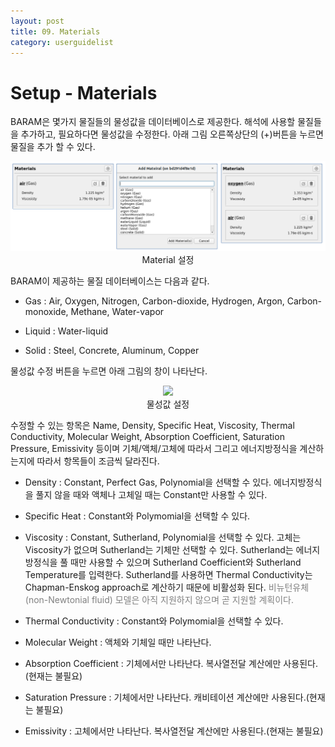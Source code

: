```yaml
---
layout: post
title: 09. Materials
category: userguidelist
---
```


# Setup - Materials

BARAM은 몇가지 물질들의 물성값을 데이터베이스로 제공한다. 해석에 사용할 물질들을 추가하고, 필요하다면 물성값을 수정한다. 아래 그림 오른쪽상단의 (+)버튼을 누르면 물질을 추가 할 수 있다. 

<p align='center'>
    <img src="https://github.com/nextfoam/baram-pages/raw/main/screenshots/pic/material.png"><br> Material 설정
</p>

BARAM이 제공하는 물질 데이터베이스는 다음과 같다.

* Gas : Air, Oxygen, Nitrogen, Carbon-dioxide, Hydrogen, Argon, Carbon-monoxide, Methane, Water-vapor

* Liquid : Water-liquid

* Solid : Steel, Concrete, Aluminum, Copper


물성값 수정 버튼을 누르면 아래 그림의 창이 나타난다.

<p align='center'>
    <img src="https://github.com/nextfoam/baram-pages/raw/main/screenshots/pic/materialProperties.png"><br> 물성값 설정
</p>

수정할 수 있는 항목은 Name, Density, Specific Heat, Viscosity, Thermal Conductivity, Molecular Weight, Absorption Coefficient, Saturation Pressure, Emissivity 등이며 기체/액체/고체에 따라서 그리고 에너지방정식을 계산하는지에 따라서 항목들이 조금씩 달라진다.

* Density : Constant, Perfect Gas, Polynomial을 선택할 수 있다. 에너지방정식을 풀지 않을 때와 액체나 고체일 때는 Constant만 사용할 수 있다.

* Specific Heat : Constant와 Polymomial을 선택할 수 있다.

* Viscosity : Constant, Sutherland, Polynomial을 선택할 수 있다. 고체는 Viscosity가 없으며 Sutherland는 기체만 선택할 수 있다. Sutherland는 에너지방정식을 풀 때만 사용할 수 있으며 Sutherland Coefficient와 Sutherland Temperature를 입력한다. Sutherland를 사용하면 Thermal Conductivity는 Chapman-Enskog approach로 계산하기 때문에 비활성화 된다. <span style="color:gray">비뉴턴유체(non-Newtonial fluid) 모델은 아직 지원하지 않으며 곧 지원할 계획이다.</span>

* Thermal Conductivity : Constant와 Polymomial을 선택할 수 있다.

* Molecular Weight : 액체와 기체일 때만 나타난다.

* Absorption Coefficient : 기체에서만 나타난다. 복사열전달 계산에만 사용된다.(현재는 불필요)

* Saturation Pressure : 기체에서만 나타난다. 캐비테이션 계산에만 사용된다.(현재는 불필요)

* Emissivity : 고체에서만 나타난다. 복사열전달 계산에만 사용된다.(현재는 불필요)



